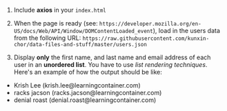 1. Include **axios** in your `index.html`

2. When the page is ready (see: `https://developer.mozilla.org/en-US/docs/Web/API/Window/DOMContentLoaded_event`), load in the users data from the following URL: `https://raw.githubusercontent.com/kunxin-chor/data-files-and-stuff/master/users.json`

3. Display **only** the first name, and last name and email address of each user in an **unordered list**. You have to use _list rendering techniques_. Here's an example of how the output should be like:
<ul>
  <li>Krish Lee (krish.lee@learningcontainer.com)</li>
  <li>racks jacson (racks.jacson@learningcontainer.com)</li>
  <li>denial roast (denial.roast@learningcontainer.com)</li>
</ul>



